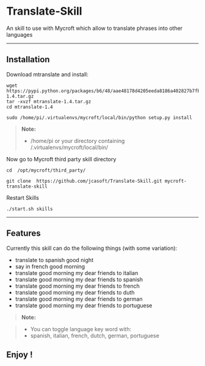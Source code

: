 **Translate-Skill**
===================


An skill to use with Mycroft which allow to translate phrases into other languages

----------


Installation
-------------------

Download mtranslate and install:

    wget https://pypi.python.org/packages/b6/48/aae48178d4205eeda8186a402827b7fb113e05958b14d697b17a33752715/mtranslate-1.4.tar.gz
    tar -xvzf mtranslate-1.4.tar.gz
    cd mtranslate-1.4
 
    sudo /home/pi/.virtualenvs/mycroft/local/bin/python setup.py install
	

> **Note:**
> - /home/pi or your directory containing  /.virtualenvs/mycroft/local/bin/ 


Now go to Mycroft third party skill directory

    cd  /opt/mycroft/third_party/

    git clone  https://github.com/jcasoft/Translate-Skill.git mycroft-translate-skill




Restart Skills

    ./start.sh skills

----------


Features
--------------------

Currently this skill can do the following things (with some variation):

- translate to spanish good night
- say in french good morning
- translate good morning my dear friends to italian
- translate good morning my dear friends to spanish
- translate good morning my dear friends to french
- translate good morning my dear friends to duth
- translate good morning my dear friends to german
- translate good morning my dear friends to portuguese


> **Note:**

> - You can toggle language key word with:
> - spanish, italian, french, dutch, german, portuguese



**Enjoy !**
--------